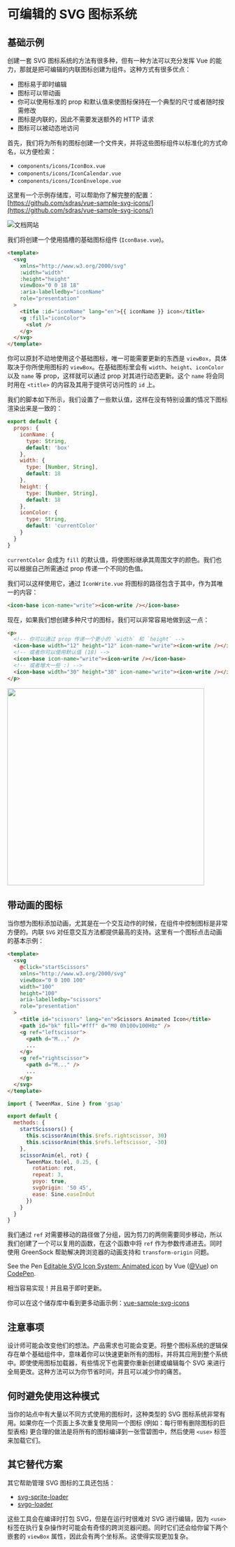 # 可编辑的 SVG 图标系统

## 基础示例

创建一套 SVG 图标系统的方法有很多种，但有一种方法可以充分发挥 Vue 的能力，那就是把可编辑的内联图标创建为组件。这种方式有很多优点：

- 图标易于即时编辑
- 图标可以带动画
- 你可以使用标准的 prop 和默认值来使图标保持在一个典型的尺寸或者随时按需修改
- 图标是内联的，因此不需要发送额外的 HTTP 请求
- 图标可以被动态地访问

首先，我们将为所有的图标创建一个文件夹，并将这些图标组件以标准化的方式命名，以方便检索：

- `components/icons/IconBox.vue`
- `components/icons/IconCalendar.vue`
- `components/icons/IconEnvelope.vue`

这里有一个示例存储库，可以帮助你了解完整的配置：[https://github.com/sdras/vue-sample-svg-icons/](https://github.com/sdras/vue-sample-svg-icons/)

![文档网站](https://s3-us-west-2.amazonaws.com/s.cdpn.io/28963/screendocs.jpg '文档演示')

我们将创建一个使用插槽的基础图标组件 (`IconBase.vue`)。

```html
<template>
  <svg
    xmlns="http://www.w3.org/2000/svg"
    :width="width"
    :height="height"
    viewBox="0 0 18 18"
    :aria-labelledby="iconName"
    role="presentation"
  >
    <title :id="iconName" lang="en">{{ iconName }} icon</title>
    <g :fill="iconColor">
      <slot />
    </g>
  </svg>
</template>
```

你可以原封不动地使用这个基础图标，唯一可能需要更新的东西是 `viewBox`，具体取决于你所使用图标的 `viewBox`。在基础图标里会有 `width`、`height`、`iconColor` 以及 `name` 等 prop，这样就可以通过 prop 对其进行动态更新。这个 `name` 将会同时用在 `<title>` 的内容及其用于提供可访问性的 `id` 上。

我们的脚本如下所示，我们设置了一些默认值，这样在没有特别设置的情况下图标渲染出来是一致的：

```js
export default {
  props: {
    iconName: {
      type: String,
      default: 'box'
    },
    width: {
      type: [Number, String],
      default: 18
    },
    height: {
      type: [Number, String],
      default: 18
    },
    iconColor: {
      type: String,
      default: 'currentColor'
    }
  }
}
```

`currentColor` 会成为 `fill` 的默认值，将使图标继承其周围文字的颜色。我们也可以根据自己所需通过 prop 传递一个不同的色值。

我们可以这样使用它，通过 `IconWrite.vue` 将图标的路径包含于其中，作为其唯一的内容：

```html
<icon-base icon-name="write"><icon-write /></icon-base>
```

现在，如果我们想创建多种尺寸的图标，我们可以非常容易地做到这一点：

```html
<p>
  <!-- 你可以通过 prop 传递一个更小的 `width` 和 `height` -->
  <icon-base width="12" height="12" icon-name="write"><icon-write /></icon-base>
  <!-- 或者你可以使用默认值 (18) -->
  <icon-base icon-name="write"><icon-write /></icon-base>
  <!-- 或者增大一些 :) -->
  <icon-base width="30" height="30" icon-name="write"><icon-write /></icon-base>
</p>
```

<img src="https://s3-us-west-2.amazonaws.com/s.cdpn.io/28963/Screen%20Shot%202018-01-01%20at%204.51.40%20PM.png" width="450" />

## 带动画的图标

当你想为图标添加动画，尤其是在一个交互动作的时候，在组件中控制图标是非常方便的。内联 `SVG` 对任意交互方法都提供最高的支持。这里有一个图标点击动画的基本示例：

```html
<template>
  <svg
    @click="startScissors"
    xmlns="http://www.w3.org/2000/svg"
    viewBox="0 0 100 100"
    width="100"
    height="100"
    aria-labelledby="scissors"
    role="presentation"
  >
    <title id="scissors" lang="en">Scissors Animated Icon</title>
    <path id="bk" fill="#fff" d="M0 0h100v100H0z" />
    <g ref="leftscissor">
      <path d="M..." />
      ...
    </g>
    <g ref="rightscissor">
      <path d="M..." />
      ...
    </g>
  </svg>
</template>
```

```js
import { TweenMax, Sine } from 'gsap'

export default {
  methods: {
    startScissors() {
      this.scissorAnim(this.$refs.rightscissor, 30)
      this.scissorAnim(this.$refs.leftscissor, -30)
    },
    scissorAnim(el, rot) {
      TweenMax.to(el, 0.25, {
        rotation: rot,
        repeat: 3,
        yoyo: true,
        svgOrigin: '50 45',
        ease: Sine.easeInOut
      })
    }
  }
}
```

我们通过 `ref` 对需要移动的路径做了分组，因为剪刀的两侧需要同步移动，所以我们创建了一个可以复用的函数，在这个函数中将 `ref` 作为参数传递进去。同时使用 GreenSock 帮助解决跨浏览器的动画支持和 `transform-origin` 问题。

<p data-height="300" data-theme-id="0" data-slug-hash="dJRpgY" data-default-tab="result" data-user="Vue" data-embed-version="2" data-pen-title="Editable SVG Icon System: Animated icon" class="codepen">See the Pen <a href="https://codepen.io/team/Vue/pen/dJRpgY/">Editable SVG Icon System: Animated icon</a> by Vue (<a href="https://codepen.io/Vue">@Vue</a>) on <a href="https://codepen.io">CodePen</a>.</p><script async src="https://production-assets.codepen.io/assets/embed/ei.js"></script>

相当容易实现！并且易于即时更新。

你可以在这个储存库中看到更多动画示例：[vue-sample-svg-icons](https://github.com/sdras/vue-sample-svg-icons/)

## 注意事项

设计师可能会改变他们的想法。产品需求也可能会变更。将整个图标系统的逻辑保存在单个基础组件中，意味着你可以快速更新所有的图标，并将其应用到整个系统中。即使使用图标加载器，有些情况下也需要你重新创建或编辑每个 SVG 来进行全局更改。这种方法可以为你节省时间，并且可以减少你的痛苦。

## 何时避免使用这种模式

当你的站点中有大量以不同方式使用的图标时，这种类型的 SVG 图标系统非常有用。如果你在一个页面上多次重复使用同一个图标 (例如：每行带有删除图标的巨型表格) 更合理的做法是将所有的图标编译到一张雪碧图中，然后使用 `<use>` 标签来加载它们。

## 其它替代方案

其它帮助管理 SVG 图标的工具还包括：

- [svg-sprite-loader](https://github.com/kisenka/svg-sprite-loader)
- [svgo-loader](https://github.com/rpominov/svgo-loader)

这些工具会在编译时打包 SVG，但是在运行时很难对 SVG 进行编辑，因为 `<use>` 标签在执行复杂操作时可能会有奇怪的跨浏览器问题。同时它们还会给你留下两个嵌套的 `viewBox` 属性，因此会有两个坐标系。这使得实现更加复杂。
